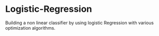 # Logistic-Regression
Building a non linear classifier by using logistic Regression with various optimization algorithms.
